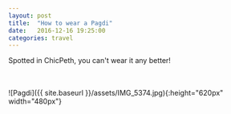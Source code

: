 ```yaml
---
layout: post
title:  "How to wear a Pagdi"
date:   2016-12-16 19:25:00
categories: travel
---
```

Spotted in ChicPeth, you can't wear it any better!

<br><br>
![Pagdi]({{ site.baseurl }}/assets/IMG_5374.jpg){:height="620px" width="480px"}
<br>

<div id='map' style='width: 725px; height: 400px;'></div>

<script>
var mymap = L.map('map').setView([12.9697105, 77.5712412], 11);

L.tileLayer('https://api.tiles.mapbox.com/v4/{id}/{z}/{x}/{y}.png?access_token={accessToken}', {
    attribution: 'Map data &copy; <a href="http://openstreetmap.org">OpenStreetMap</a> contributors, <a href="http://creativecommons.org/licenses/by-sa/2.0/">CC-BY-SA</a>, Imagery © <a href="http://mapbox.com">Mapbox</a>',
    maxZoom: 18,
    id: 'mapbox.outdoors',
    accessToken: 'pk.eyJ1IjoiemFwYXRhIiwiYSI6ImNpejQ2NmZrbzA0a3MzM280Zm40MjNlamcifQ.F1fnWKHio8oHmzw59V6qgw'
}).addTo(mymap);

var marker = L.marker([12.9697105, 77.5712412]).addTo(mymap);
marker.bindPopup("ChicPet");
</script>